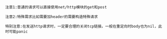 ## 
`注意1:普通的请求可以直接使用net/http模块的get和post`

`注意2:特殊需求比如需要加header的需要构造特殊请求`

`特别注意:在发送http请求时，一定要合理的关闭tcp链接。一般在重定向时body也为nil，此时可能panic`

